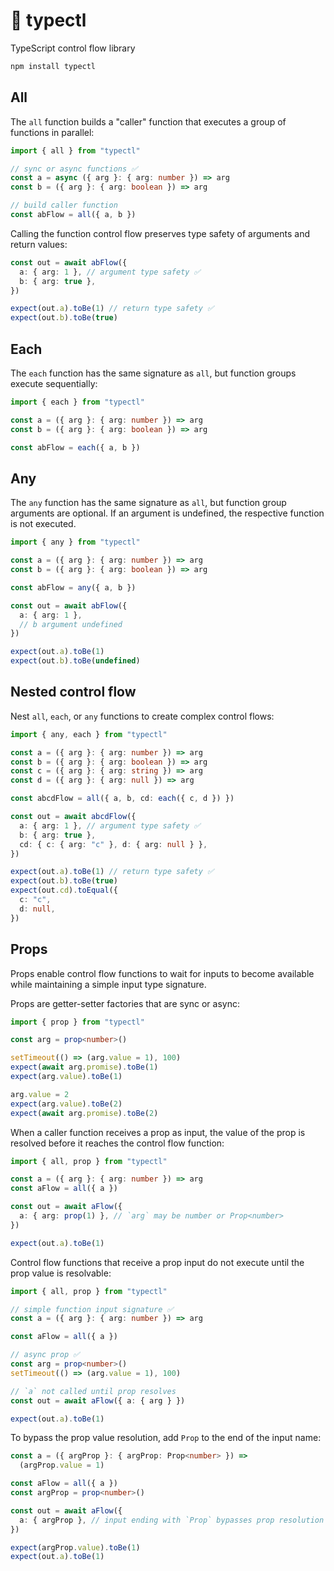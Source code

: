 # 🚰 typectl

TypeScript control flow library

```bash
npm install typectl
```

## All

The `all` function builds a "caller" function that executes a group of functions in parallel:

```typescript
import { all } from "typectl"

// sync or async functions ✅
const a = async ({ arg }: { arg: number }) => arg
const b = ({ arg }: { arg: boolean }) => arg

// build caller function
const abFlow = all({ a, b })
```

Calling the function control flow preserves type safety of arguments and return values:

```typescript
const out = await abFlow({
  a: { arg: 1 }, // argument type safety ✅
  b: { arg: true },
})

expect(out.a).toBe(1) // return type safety ✅
expect(out.b).toBe(true)
```

## Each

The `each` function has the same signature as `all`, but function groups execute sequentially:

```typescript
import { each } from "typectl"

const a = ({ arg }: { arg: number }) => arg
const b = ({ arg }: { arg: boolean }) => arg

const abFlow = each({ a, b })
```

## Any

The `any` function has the same signature as `all`, but function group arguments are optional. If an argument is undefined, the respective function is not executed.

```typescript
import { any } from "typectl"

const a = ({ arg }: { arg: number }) => arg
const b = ({ arg }: { arg: boolean }) => arg

const abFlow = any({ a, b })

const out = await abFlow({
  a: { arg: 1 },
  // b argument undefined
})

expect(out.a).toBe(1)
expect(out.b).toBe(undefined)
```

## Nested control flow

Nest `all`, `each`, or `any` functions to create complex control flows:

```typescript
import { any, each } from "typectl"

const a = ({ arg }: { arg: number }) => arg
const b = ({ arg }: { arg: boolean }) => arg
const c = ({ arg }: { arg: string }) => arg
const d = ({ arg }: { arg: null }) => arg

const abcdFlow = all({ a, b, cd: each({ c, d }) })

const out = await abcdFlow({
  a: { arg: 1 }, // argument type safety ✅
  b: { arg: true },
  cd: { c: { arg: "c" }, d: { arg: null } },
})

expect(out.a).toBe(1) // return type safety ✅
expect(out.b).toBe(true)
expect(out.cd).toEqual({
  c: "c",
  d: null,
})
```

## Props

Props enable control flow functions to wait for inputs to become available while maintaining a simple input type signature.

Props are getter-setter factories that are sync or async:

```typescript
import { prop } from "typectl"

const arg = prop<number>()

setTimeout(() => (arg.value = 1), 100)
expect(await arg.promise).toBe(1)
expect(arg.value).toBe(1)

arg.value = 2
expect(arg.value).toBe(2)
expect(await arg.promise).toBe(2)
```

When a caller function receives a prop as input, the value of the prop is resolved before it reaches the control flow function:

```typescript
import { all, prop } from "typectl"

const a = ({ arg }: { arg: number }) => arg
const aFlow = all({ a })

const out = await aFlow({
  a: { arg: prop(1) }, // `arg` may be number or Prop<number>
})

expect(out.a).toBe(1)
```

Control flow functions that receive a prop input do not execute until the prop value is resolvable:

```typescript
import { all, prop } from "typectl"

// simple function input signature ✅
const a = ({ arg }: { arg: number }) => arg

const aFlow = all({ a })

// async prop ✅
const arg = prop<number>()
setTimeout(() => (arg.value = 1), 100)

// `a` not called until prop resolves
const out = await aFlow({ a: { arg } })

expect(out.a).toBe(1)
```

To bypass the prop value resolution, add `Prop` to the end of the input name:

```typescript
const a = ({ argProp }: { argProp: Prop<number> }) =>
  (argProp.value = 1)

const aFlow = all({ a })
const argProp = prop<number>()

const out = await aFlow({
  a: { argProp }, // input ending with `Prop` bypasses prop resolution
})

expect(argProp.value).toBe(1)
expect(out.a).toBe(1)
```